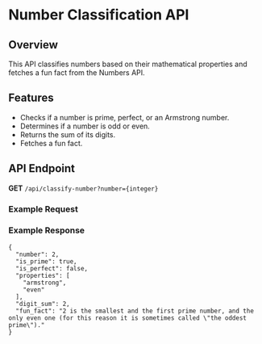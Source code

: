 # Number Classification API 

## Overview
This API classifies numbers based on their mathematical properties and fetches a fun fact from the Numbers API.

## Features
- Checks if a number is prime, perfect, or an Armstrong number.
- Determines if a number is odd or even.
- Returns the sum of its digits.
- Fetches a fun fact.

## API Endpoint
**GET** `/api/classify-number?number={integer}`

### Example Request

### Example Response
```
{
  "number": 2,
  "is_prime": true,
  "is_perfect": false,
  "properties": [
    "armstrong",
    "even"
  ],
  "digit_sum": 2,
  "fun_fact": "2 is the smallest and the first prime number, and the only even one (for this reason it is sometimes called \"the oddest prime\")."
}
```